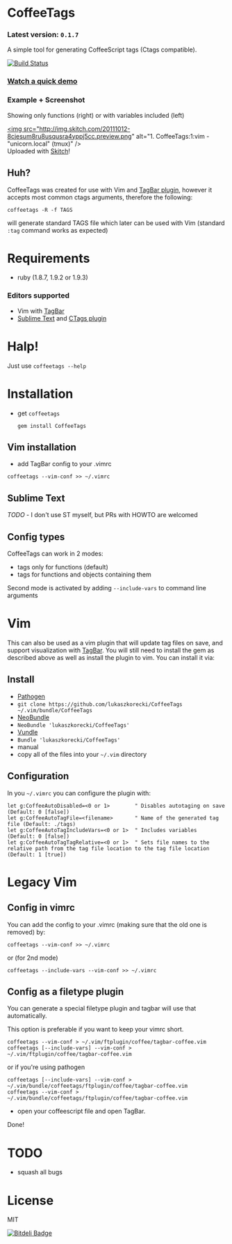 # CoffeeTags

### Latest version: `0.1.7`

A  simple tool for generating CoffeeScript tags (Ctags compatible).

[![Build Status](https://secure.travis-ci.org/lukaszkorecki/CoffeeTags.png?branch=master)](http://travis-ci.org/lukaszkorecki/CoffeeTags)


### [Watch a quick demo](http://ascii.io/a/26)

### Example + Screenshot
Showing only functions (right) or with variables included (left)

<a href="http://skitch.com/plugawy/gyfnb/1-coffeetags-1-vim-unicorn.local-tmux"><img src="http://img.skitch.com/20111012-8cjesum8ru8usqusra4yppj5cc.preview.png" alt="1. CoffeeTags:1:vim - "unicorn.local" (tmux)" /></a><br /><span>Uploaded with <a href="http://skitch.com">Skitch</a>!</span>

## Huh?

CoffeeTags was created for use with Vim and [TagBar plugin](https://github.com/majutsushi/tagbar), however it
accepts most common ctags arguments, therefore the following:

`coffeetags -R -f TAGS`


will generate standard TAGS file which later can be used with Vim (standard `:tag` command works as expected)

# Requirements

* ruby (1.8.7, 1.9.2 or 1.9.3)

### Editors supported

* Vim with [TagBar](https://github.com/majutsushi/tagbar)
* [Sublime Text](http://www.sublimetext.com/) and [CTags plugin](https://github.com/SublimeText/CTags)


# Halp!

Just use `coffeetags --help`

# Installation

* get `coffeetags`

    `gem install CoffeeTags`


## Vim installation
* add TagBar config to your .vimrc

`coffeetags --vim-conf >> ~/.vimrc`

## Sublime Text

*TODO* - I don't use ST myself, but PRs with HOWTO are welcomed


## Config types

CoffeeTags can work in 2 modes:

- tags only for functions (default)
- tags for functions and objects containing them

Second mode is activated by adding `--include-vars` to command line arguments

# Vim

This can also be used as a vim plugin that will update tag files on save, and support visualization with [TagBar](https://github.com/majutsushi/tagbar). You will still need to install the gem as described above as well as install the plugin to vim. You can install it via:

## Install

*  [Pathogen](https://github.com/tpope/vim-pathogen)
  *  `git clone https://github.com/lukaszkorecki/CoffeeTags ~/.vim/bundle/CoffeeTags`
*  [NeoBundle](https://github.com/Shougo/neobundle.vim)
  *  `NeoBundle 'lukaszkorecki/CoffeeTags'`
*  [Vundle](https://github.com/gmarik/vundle)
  *  `Bundle 'lukaszkorecki/CoffeeTags'`
*  manual
  *  copy all of the files into your `~/.vim` directory

## Configuration

In you `~/.vimrc` you can configure the plugin with:

```
let g:CoffeeAutoDisabled=<0 or 1>        " Disables autotaging on save (Default: 0 [false])
let g:CoffeeAutoTagFile=<filename>       " Name of the generated tag file (Default: ./tags)
let g:CoffeeAutoTagIncludeVars=<0 or 1>  " Includes variables (Default: 0 [false])
let g:CoffeeAutoTagTagRelative=<0 or 1>  " Sets file names to the relative path from the tag file location to the tag file location (Default: 1 [true])
```

# Legacy Vim

## Config in vimrc

You can add the config to your .vimrc (making sure that the old one is removed)
by:

    coffeetags --vim-conf >> ~/.vimrc

or (for 2nd mode)

    coffeetags --include-vars --vim-conf >> ~/.vimrc


## Config as a filetype plugin

You can generate a special filetype plugin and tagbar will use that
automatically.

This option is preferable if you want to keep your vimrc short.

    coffeetags --vim-conf > ~/.vim/ftplugin/coffee/tagbar-coffee.vim
    coffeetags [--include-vars] --vim-conf > ~/.vim/ftplugin/coffee/tagbar-coffee.vim

or if you're using pathogen

    coffeetags [--include-vars] --vim-conf > ~/.vim/bundle/coffeetags/ftplugin/coffee/tagbar-coffee.vim
    coffeetags --vim-conf > ~/.vim/bundle/coffeetags/ftplugin/coffee/tagbar-coffee.vim


* open your coffeescript file and open TagBar.

Done!

# TODO

- squash all bugs


# License

MIT


[![Bitdeli Badge](https://d2weczhvl823v0.cloudfront.net/lukaszkorecki/coffeetags/trend.png)](https://bitdeli.com/free "Bitdeli Badge")

